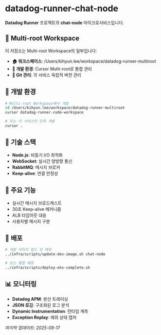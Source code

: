# datadog-runner-chat-node

**Datadog Runner** 프로젝트의 **chat-node** 마이크로서비스입니다.

## 🔗 Multi-root Workspace
이 저장소는 Multi-root Workspace의 일부입니다:
- **🏠 워크스페이스**: /Users/kihyun.lee/workspace/datadog-runner-multiroot
- **🧠 개발 환경**: Cursor Multi-root로 통합 관리
- **🔄 Git 관리**: 각 서비스 독립적 버전 관리

## 🚀 개발 환경
```bash
# Multi-root Workspace에서 개발
cd /Users/kihyun.lee/workspace/datadog-runner-multiroot
cursor datadog-runner.code-workspace

# 또는 이 서비스만 단독 개발
cursor .
```

## 📁 기술 스택
- **Node.js**: 비동기 I/O 최적화
- **WebSocket**: 실시간 양방향 통신
- **RabbitMQ**: 메시지 브로커
- **Keep-alive**: 연결 안정성

## 💬 주요 기능
- 실시간 메시지 브로드캐스트
- 30초 Keep-alive 메커니즘
- ALB 타임아웃 대응
- 사용자별 메시지 구분

## 🔄 배포
```bash
# 개발 이미지 빌드 및 배포
../infra/scripts/update-dev-image.sh chat-node

# 또는 통합 배포
../infra/scripts/deploy-eks-complete.sh
```

## 📊 모니터링
- **Datadog APM**: 분산 트레이싱
- **JSON 로깅**: 구조화된 로그 분석
- **Dynamic Instrumentation**: 런타임 계측
- **Exception Replay**: 예외 상태 캡처

*마지막 업데이트: 2025-09-17*
